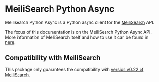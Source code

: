 # MeiliSearch Python Async

Meilisearch Python Async is a Python async client for the [MeiliSearch](https://github.com/meilisearch/MeiliSearch) API.

The focus of this documentation is on the MeiliSearch Python Async API. More information of
MeiliSearch itself and how to use it can be found in [here](https://docs.meilisearch.com/).

## Compatibility with MeiliSearch

This package only guarantees the compatibility with [version v0.22 of MeiliSearch](https://github.com/meilisearch/MeiliSearch/releases/tag/v0.22.0).
